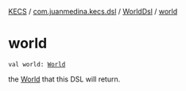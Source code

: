 [KECS](../../index.md) / [com.juanmedina.kecs.dsl](../index.md) / [WorldDsl](index.md) / [world](./world.md)

# world

`val world: `[`World`](../../com.juanmedina.kecs.world/-world/index.md)

the [World](../../com.juanmedina.kecs.world/-world/index.md) that this DSL will return.

